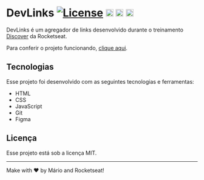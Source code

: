 # DevLinks <a href="#licença"><img alt="License" src="https://img.shields.io/static/v1?label=license&message=MIT&color=49AA26&labelColor=000000"></a> <a href="#tecnologias"><img src="https://xesque.rocketseat.dev/platform/tech/html5.svg" width="20px"></a> <a href="#tecnologias"><img src="https://xesque.rocketseat.dev/platform/tech/css3.svg" width="20px"></a> <a href="#tecnologias"><img src="https://xesque.rocketseat.dev/platform/tech/javascript.svg" width="20px"></a>

DevLinks é um agregador de links desenvolvido durante o treinamento <a href="https://rocketseat.com.br/discover" target="_blank">Discover</a> da Rocketseat.

Para conferir o projeto funcionando, <a href="https://mariooduarte.github.io/devlinks" target="_blank">clique aqui</a>.

## Tecnologias

Esse projeto foi desenvolvido com as seguintes tecnologias e ferramentas:
<br>

- HTML
- CSS
- JavaScript
- Git
- Figma

## Licença

Esse projeto está sob a licença MIT.

---

Make with ♥ by Mário and Rocketseat!
